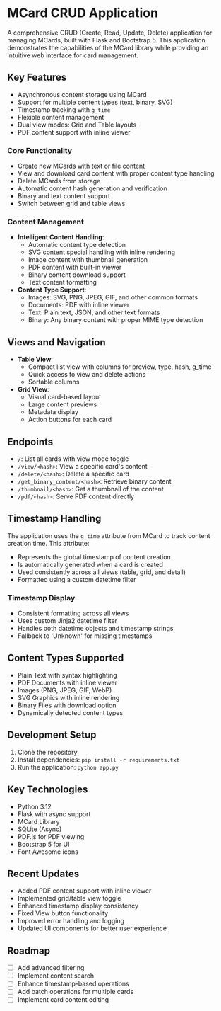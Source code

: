 # MCard CRUD Application

A comprehensive CRUD (Create, Read, Update, Delete) application for managing MCards, built with Flask and Bootstrap 5. This application demonstrates the capabilities of the MCard library while providing an intuitive web interface for card management.

## Key Features
- Asynchronous content storage using MCard
- Support for multiple content types (text, binary, SVG)
- Timestamp tracking with `g_time`
- Flexible content management
- Dual view modes: Grid and Table layouts
- PDF content support with inline viewer

### Core Functionality
- Create new MCards with text or file content
- View and download card content with proper content type handling
- Delete MCards from storage
- Automatic content hash generation and verification
- Binary and text content support
- Switch between grid and table views

### Content Management
- **Intelligent Content Handling**:
  - Automatic content type detection
  - SVG content special handling with inline rendering
  - Image content with thumbnail generation
  - PDF content with built-in viewer
  - Binary content download support
  - Text content formatting
- **Content Type Support**:
  - Images: SVG, PNG, JPEG, GIF, and other common formats
  - Documents: PDF with inline viewer
  - Text: Plain text, JSON, and other text formats
  - Binary: Any binary content with proper MIME type detection

## Views and Navigation
- **Table View**:
  - Compact list view with columns for preview, type, hash, g_time
  - Quick access to view and delete actions
  - Sortable columns
- **Grid View**:
  - Visual card-based layout
  - Large content previews
  - Metadata display
  - Action buttons for each card

## Endpoints
- `/`: List all cards with view mode toggle
- `/view/<hash>`: View a specific card's content
- `/delete/<hash>`: Delete a specific card
- `/get_binary_content/<hash>`: Retrieve binary content
- `/thumbnail/<hash>`: Get a thumbnail of the content
- `/pdf/<hash>`: Serve PDF content directly

## Timestamp Handling
The application uses the `g_time` attribute from MCard to track content creation time. This attribute:
- Represents the global timestamp of content creation
- Is automatically generated when a card is created
- Used consistently across all views (table, grid, and detail)
- Formatted using a custom datetime filter

### Timestamp Display
- Consistent formatting across all views
- Uses custom Jinja2 datetime filter
- Handles both datetime objects and timestamp strings
- Fallback to 'Unknown' for missing timestamps

## Content Types Supported
- Plain Text with syntax highlighting
- PDF Documents with inline viewer
- Images (PNG, JPEG, GIF, WebP)
- SVG Graphics with inline rendering
- Binary Files with download option
- Dynamically detected content types

## Development Setup
1. Clone the repository
2. Install dependencies: `pip install -r requirements.txt`
3. Run the application: `python app.py`

## Key Technologies
- Python 3.12
- Flask with async support
- MCard Library
- SQLite (Async)
- PDF.js for PDF viewing
- Bootstrap 5 for UI
- Font Awesome icons

## Recent Updates
- Added PDF content support with inline viewer
- Implemented grid/table view toggle
- Enhanced timestamp display consistency
- Fixed View button functionality
- Improved error handling and logging
- Updated UI components for better user experience

## Roadmap
- [ ] Add advanced filtering
- [ ] Implement content search
- [ ] Enhance timestamp-based operations
- [ ] Add batch operations for multiple cards
- [ ] Implement card content editing
